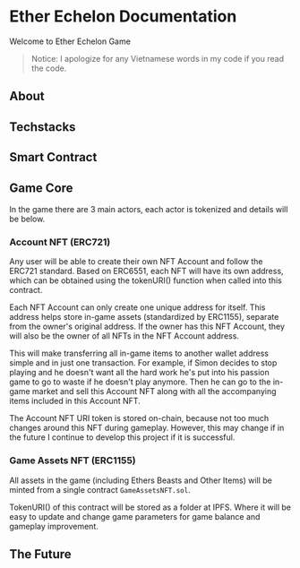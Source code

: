 # Ether Echelon Documentation

Welcome to Ether Echelon Game

>  Notice: I apologize for any Vietnamese words in my code if you read the code.

## About

## Techstacks

## Smart Contract

## Game Core
In the game there are 3 main actors, each actor is tokenized and details will be below.

### Account NFT (ERC721)
Any user will be able to create their own NFT Account and follow the ERC721 standard. Based on ERC6551, each NFT will have its own address, which can be obtained using the tokenURI() function when called into this contract.

Each NFT Account can only create one unique address for itself. This address helps store in-game assets (standardized by ERC1155), separate from the owner's original address. If the owner has this NFT Account, they will also be the owner of all NFTs in the NFT Account address.

This will make transferring all in-game items to another wallet address simple and in just one transaction. For example, if Simon decides to stop playing and he doesn't want all the hard work he's put into his passion game to go to waste if he doesn't play anymore. Then he can go to the in-game market and sell this Account NFT along with all the accompanying items included in this Account NFT.

The Account NFT URI token is stored on-chain, because not too much changes around this NFT during gameplay. However, this may change if in the future I continue to develop this project if it is successful.

### Game Assets NFT (ERC1155)
All assets in the game (including Ethers Beasts and Other Items) will be minted from a single contract `GameAssetsNFT.sol`.

TokenURI() of this contract will be stored as a folder at IPFS. Where it will be easy to update and change game parameters for game balance and gameplay improvement.

## The Future